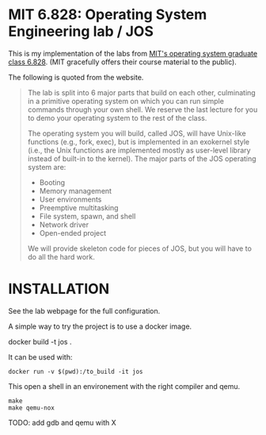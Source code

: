 # MIT 6.828: Operating System Engineering lab / JOS

This is my implementation of the labs from [MIT's operating system graduate class 6.828](https://pdos.csail.mit.edu/6.828/2014/overview.html). (MIT gracefully offers their course material to the public).

The following is quoted from the website.

> The lab is split into 6 major parts that build on each other, culminating in a primitive operating system on which you can run simple commands through your own shell. We reserve the last lecture for you to demo your operating system to the rest of the class.
>
> The operating system you will build, called JOS, will have Unix-like functions (e.g., fork, exec), but is implemented in an exokernel style (i.e., the Unix functions are implemented mostly as user-level library instead of built-in to the kernel). The major parts of the JOS operating system are:
> * Booting
> * Memory management
> * User environments
>  * Preemptive multitasking
>  * File system, spawn, and shell 
>  * Network driver
>  * Open-ended project
>  
>We will provide skeleton code for pieces of JOS, but you will have to do all the hard work. 

# INSTALLATION

See the lab webpage for the full configuration. 

A simple way to try the project is to use a docker image.

   docker build -t jos .

It can be used with:

    docker run -v $(pwd):/to_build -it jos

This open a shell in an environement with the right compiler and qemu.

    make
    make qemu-nox

TODO: add gdb and qemu with X

  